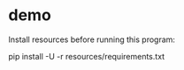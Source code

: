 # demo
Install resources before running this program:

pip install -U -r resources/requirements.txt
